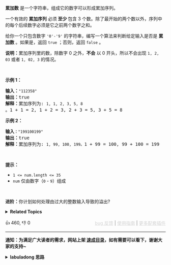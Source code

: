 <p><strong>累加数</strong> 是一个字符串，组成它的数字可以形成累加序列。</p>

<p>一个有效的 <strong>累加序列</strong> 必须<strong> 至少 </strong>包含 3 个数。除了最开始的两个数以外，序列中的每个后续数字必须是它之前两个数字之和。</p>

<p>给你一个只包含数字&nbsp;<code>'0'-'9'</code>&nbsp;的字符串，编写一个算法来判断给定输入是否是 <strong>累加数</strong> 。如果是，返回 <code>true</code> ；否则，返回 <code>false</code> 。</p>

<p><strong>说明：</strong>累加序列里的数，除数字 0 之外，<strong>不会</strong> 以 0 开头，所以不会出现&nbsp;<code>1, 2, 03</code> 或者&nbsp;<code>1, 02, 3</code>&nbsp;的情况。</p>

<p>&nbsp;</p>

<p><strong>示例 1：</strong></p>

<pre>
<strong>输入：</strong><span><code>"112358"</code></span>
<strong>输出：</strong>true 
<strong>解释：</strong>累加序列为: <span><code>1, 1, 2, 3, 5, 8 </code></span>。1 + 1 = 2, 1 + 2 = 3, 2 + 3 = 5, 3 + 5 = 8
</pre>

<p><strong>示例&nbsp;2：</strong></p>

<pre>
<strong>输入<code>：</code></strong><span><code>"199100199"</code></span>
<strong>输出：</strong>true 
<strong>解释：</strong>累加序列为: <span><code>1, 99, 100, 199。</code></span>1 + 99 = 100, 99 + 100 = 199</pre>

<p>&nbsp;</p>

<p><strong>提示：</strong></p>

<ul> 
 <li><code>1 &lt;= num.length &lt;= 35</code></li> 
 <li><code>num</code> 仅由数字（<code>0</code> - <code>9</code>）组成</li> 
</ul>

<p>&nbsp;</p>

<p><strong>进阶：</strong>你计划如何处理由过大的整数输入导致的溢出?</p>

<details><summary><strong>Related Topics</strong></summary>字符串 | 回溯</details><br>

<div>👍 460, 👎 0<span style='float: right;'><span style='color: gray;'><a href='https://github.com/labuladong/fucking-algorithm/issues' target='_blank' style='color: lightgray;text-decoration: underline;'>bug 反馈</a> | <a href='https://labuladong.online/algo/fname.html?fname=jb插件简介' target='_blank' style='color: lightgray;text-decoration: underline;'>使用指南</a> | <a href='https://labuladong.online/algo/' target='_blank' style='color: lightgray;text-decoration: underline;'>更多配套插件</a></span></span></div>

<div id="labuladong"><hr>

**通知：为满足广大读者的需求，网站上架 [速成目录](https://labuladong.online/algo/intro/quick-learning-plan/)，如有需要可以看下，谢谢大家的支持~**

<details><summary><strong>labuladong 思路</strong></summary>


<div id="labuladong_solution_zh">

## 基本思路

这道题不算难，要先观察，由于这个「累加」关系是传导的，所以只要我们确定了第一个和第二个数字，后面的数字其实就确定了。

比如说，如果我们确定了第一个数字是 1，第二个数字是 2，那么后面的数字就一定是 3, 5, 8, 13,...

基于这个特性，我们用一个嵌套 for 循环就可以穷举出前两个数字的所有可能了，然后实现一个 `isValid` 函数来验证后面的数字是否满足累加数的性质即可。

你把这搞明白后，可以去做一下 [✨842. 将数组拆分成斐波那契序列](/problems/split-array-into-fibonacci-sequence/)，进一步要求我们计算出切分的结果。

**详细题解**：
  - [【练习】数学技巧相关习题](https://labuladong.online/algo/problem-set/math-tricks/)

</div>





<div id="solution">

## 解法代码



<div class="tab-panel"><div class="tab-nav">
<button data-tab-item="cpp" class="tab-nav-button btn " data-tab-group="default" onclick="switchTab(this)">cpp🤖</button>

<button data-tab-item="python" class="tab-nav-button btn " data-tab-group="default" onclick="switchTab(this)">python🤖</button>

<button data-tab-item="java" class="tab-nav-button btn active" data-tab-group="default" onclick="switchTab(this)">java🟢</button>

<button data-tab-item="go" class="tab-nav-button btn " data-tab-group="default" onclick="switchTab(this)">go🤖</button>

<button data-tab-item="javascript" class="tab-nav-button btn " data-tab-group="default" onclick="switchTab(this)">javascript🤖</button>
</div><div class="tab-content">
<div data-tab-item="cpp" class="tab-item " data-tab-group="default"><div class="highlight">

```cpp
// 注意：cpp 代码由 chatGPT🤖 根据我的 java 代码翻译。
// 本代码的正确性已通过力扣验证，如有疑问，可以对照 java 代码查看。

#include <string>
#include <algorithm>

class Solution {
public:
    bool isAdditiveNumber(std::string num) {
        // 穷举前两个数字
        int n = num.length();
        for (int i = 1; i <= n; i++) {
            // 先穷举第一个数字
            std::string first = num.substr(0, i);
            for (int j = i + 1; j <= n; j++) {
                // 再穷举第二个数字
                std::string second = num.substr(i, j - i);
                if (isValid(num, first, second)) {
                    return true;
                }
            }
        }
        return false;
    }

    // 定义：num 前两个数字分别是 first 和 second，判断 num 是否满足累加数的性质
    bool isValid(const std::string &num, const std::string &first, const std::string &second) {
        if ((first[0] == '0' && first.length() > 1) || (second[0] == '0' && second.length() > 1)) {
            // 0 开头的数字，只能是 0 本身
            return false;
        }
        std::string sumStr = strAdd(first, second);
        std::string next = num.substr(first.length() + second.length());
        if (next.find(sumStr) != 0) {
            // 不满足累加数的性质
            return false;
        }
        if (next == sumStr) {
            // 已经匹配完整个字符串
            return true;
        }
        // 根据递归函数的定义，继续匹配后面的三个数字，我这里用递归的方式去比较，因为容易写
        // 你也可以改用迭代写法，一样的
        return isValid(num.substr(first.length()), second, sumStr);
    }

    // 模拟加法竖式运算，具体可以看下这道题
    // https://leetcode.cn/problems/add-strings/
    std::string strAdd(const std::string &a, const std::string &b) {
        int n = a.length(), m = b.length();
        int i = n - 1, j = m - 1, add = 0;
        std::string builder;
        while (i >= 0 || j >= 0 || add != 0) {
            int x = i >= 0 ? a[i] - '0' : 0;
            int y = j >= 0 ? b[j] - '0' : 0;
            int result = x + y + add;
            builder.push_back((result % 10) + '0');
            add = result / 10;
            i--;
            j--;
        }
        std::reverse(builder.begin(), builder.end());
        return builder;
    }
};
```

</div></div>

<div data-tab-item="python" class="tab-item " data-tab-group="default"><div class="highlight">

```python
# 注意：python 代码由 chatGPT🤖 根据我的 java 代码翻译。
# 本代码的正确性已通过力扣验证，如有疑问，可以对照 java 代码查看。

class Solution:
    def isAdditiveNumber(self, num: str) -> bool:
        # 穷举前两个数字
        n = len(num)
        for i in range(1, n + 1):
            # 先穷举第一个数字
            first = num[:i]
            for j in range(i + 1, n + 1):
                # 再穷举第二个数字
                second = num[i:j]
                if self.isValid(num, first, second):
                    return True
        return False

    # 定义：num 前两个数字分别是 first 和 second，判断 num 是否满足累加数的性质
    def isValid(self, num: str, first: str, second: str) -> bool:
        if first.startswith("0") and len(first) > 1 or second.startswith("0") and len(second) > 1:
            # 0 开头的数字，只能是 0 本身
            return False
        sumStr = self.strAdd(first, second)
        next = num[len(first) + len(second):]
        if not next.startswith(sumStr):
            # 不满足累加数的性质
            return False
        if next == sumStr:
            # 已经匹配完整个字符串
            return True
        # 根据递归函数的定义，继续匹配后面的三个数字，我这里用递归的方式去比较，因为容易写
        # 你也可以改用迭代写法，一样的
        return self.isValid(num[len(first):], second, sumStr)

    # 模拟加法竖式运算，具体可以看下这道题
    # https://leetcode.cn/problems/add-strings/
    def strAdd(self, a: str, b: str) -> str:
        n, m = len(a), len(b)
        i, j, add = n - 1, m - 1, 0
        builder = []
        while i >= 0 or j >= 0 or add != 0:
            x = ord(a[i]) - ord('0') if i >= 0 else 0
            y = ord(b[j]) - ord('0') if j >= 0 else 0
            result = x + y + add
            builder.append(str(result % 10))
            add = result // 10
            i, j = i - 1, j - 1
        return ''.join(builder[::-1])
```

</div></div>

<div data-tab-item="java" class="tab-item active" data-tab-group="default"><div class="highlight">

```java
class Solution {
    public boolean isAdditiveNumber(String num) {
        // 穷举前两个数字
        int n = num.length();
        for (int i = 1; i <= n; i++) {
            // 先穷举第一个数字
            String first = num.substring(0, i);
            for (int j = i + 1; j <= n; j++) {
                // 再穷举第二个数字
                String second = num.substring(i, j);
                if (isValid(num, first, second)) {
                    return true;
                }
            }
        }
        return false;
    }

    // 定义：num 前两个数字分别是 first 和 second，判断 num 是否满足累加数的性质
    boolean isValid(String num, String first, String second) {
        if (first.startsWith("0") && first.length() > 1
                || second.startsWith("0") && second.length() > 1) {
            // 0 开头的数字，只能是 0 本身
            return false;
        }
        String sumStr = strAdd(first, second);
        String next = num.substring(first.length() + second.length());
        if (!next.startsWith(sumStr)) {
            // 不满足累加数的性质
            return false;
        }
        if (next.equals(sumStr)) {
            // 已经匹配完整个字符串
            return true;
        }
        // 根据递归函数的定义，继续匹配后面的三个数字，我这里用递归的方式去比较，因为容易写
        // 你也可以改用迭代写法，一样的
        return isValid(num.substring(first.length()), second, sumStr);
    }

    // 模拟加法竖式运算，具体可以看下这道题
    // https://leetcode.cn/problems/add-strings/
    String strAdd(String a, String b) {
        int n = a.length(), m = b.length();
        int i = n - 1, j = m - 1, add = 0;
        StringBuilder builder = new StringBuilder();
        while (i >= 0 || j >= 0 || add != 0) {
            int x = i >= 0 ? a.charAt(i) - '0' : 0;
            int y = j >= 0 ? b.charAt(j) - '0' : 0;
            int result = x + y + add;
            builder.append(result % 10);
            add = result / 10;
            i--;
            j--;
        }
        return builder.reverse().toString();
    }
}
```

</div></div>

<div data-tab-item="go" class="tab-item " data-tab-group="default"><div class="highlight">

```go
// 注意：go 代码由 chatGPT🤖 根据我的 java 代码翻译。
// 本代码的正确性已通过力扣验证，如有疑问，可以对照 java 代码查看。

func isAdditiveNumber(num string) bool {
    // 穷举前两个数字
    n := len(num)
    for i := 1; i <= n; i++ {
        // 先穷举第一个数字
        first := num[:i]
        for j := i + 1; j <= n; j++ {
            // 再穷举第二个数字
            second := num[i:j]
            if isValid(num, first, second) {
                return true
            }
        }
    }
    return false
}

// 定义：num 前两个数字分别是 first 和 second，判断 num 是否满足累加数的性质
func isValid(num, first, second string) bool {
    if (first[0] == '0' && len(first) > 1) || (second[0] == '0' && len(second) > 1) {
        // 0 开头的数字，只能是 0 本身
        return false
    }
    sumStr := strAdd(first, second)
    next := num[len(first)+len(second):]
    if !strings.HasPrefix(next, sumStr) {
        // 不满足累加数的性质
        return false
    }
    if next == sumStr {
        // 已经匹配完整个字符串
        return true
    }
    // 根据递归函数的定义，继续匹配后面的三个数字，我这里用递归的方式去比较，因为容易写
    // 你也可以改用迭代写法，一样的
    return isValid(num[len(first):], second, sumStr)
}

// 模拟加法竖式运算，具体可以看下这道题
// https://leetcode.cn/problems/add-strings/
func strAdd(a, b string) string {
    n, m := len(a), len(b)
    i, j, add := n-1, m-1, 0
    var builder strings.Builder
    for i >= 0 || j >= 0 || add != 0 {
        x, y := 0, 0
        if i >= 0 {
            x = int(a[i] - '0')
        }
        if j >= 0 {
            y = int(b[j] - '0')
        }
        result := x + y + add
        builder.WriteByte(byte(result%10 + '0'))
        add = result / 10
        i--
        j--
    }
    return reverseString(builder.String())
}

func reverseString(s string) string {
    runes := []rune(s)
    for i, j := 0, len(runes)-1; i < j; i, j = i+1, j-1 {
        runes[i], runes[j] = runes[j], runes[i]
    }
    return string(runes)
}
```

</div></div>

<div data-tab-item="javascript" class="tab-item " data-tab-group="default"><div class="highlight">

```javascript
// 注意：javascript 代码由 chatGPT🤖 根据我的 java 代码翻译。
// 本代码的正确性已通过力扣验证，如有疑问，可以对照 java 代码查看。

var isAdditiveNumber = function(num) {
    // 穷举前两个数字
    let n = num.length;
    for (let i = 1; i <= n; i++) {
        // 先穷举第一个数字
        let first = num.substring(0, i);
        for (let j = i + 1; j <= n; j++) {
            // 再穷举第二个数字
            let second = num.substring(i, j);
            if (isValid(num, first, second)) {
                return true;
            }
        }
    }
    return false;
};

// 定义：num 前两个数字分别是 first 和 second，判断 num 是否满足累加数的性质
function isValid(num, first, second) {
    if (first.startsWith("0") && first.length > 1
            || second.startsWith("0") && second.length > 1) {
        // 0 开头的数字，只能是 0 本身
        return false;
    }
    let sumStr = strAdd(first, second);
    let next = num.substring(first.length + second.length);
    if (!next.startsWith(sumStr)) {
        // 不满足累加数的性质
        return false;
    }
    if (next === sumStr) {
        // 已经匹配完整个字符串
        return true;
    }
    // 根据递归函数的定义，继续匹配后面的三个数字，我这里用递归的方式去比较，因为容易写
    // 你也可以改用迭代写法，一样的
    return isValid(num.substring(first.length), second, sumStr);
}

// 模拟加法竖式运算，具体可以看下这道题
// https://leetcode.cn/problems/add-strings/
function strAdd(a, b) {
    let n = a.length, m = b.length;
    let i = n - 1, j = m - 1, add = 0;
    let builder = [];
    while (i >= 0 || j >= 0 || add !== 0) {
        let x = i >= 0 ? a.charCodeAt(i) - '0'.charCodeAt(0) : 0;
        let y = j >= 0 ? b.charCodeAt(j) - '0'.charCodeAt(0) : 0;
        let result = x + y + add;
        builder.push(result % 10);
        add = Math.floor(result / 10);
        i--;
        j--;
    }
    return builder.reverse().join('');
}
```

</div></div>
</div></div>

</div>
</details>
</div>

